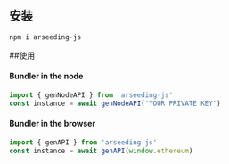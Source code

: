 ## 安装
```js
npm i arseeding-js
```
##使用
#### Bundler in the node
```js
import { genNodeAPI } from 'arseeding-js'
const instance = await genNodeAPI('YOUR PRIVATE KEY')
```

#### Bundler in the browser
```js
import { genAPI } from 'arseeding-js'
const instance = await genAPI(window.ethereum)
```
